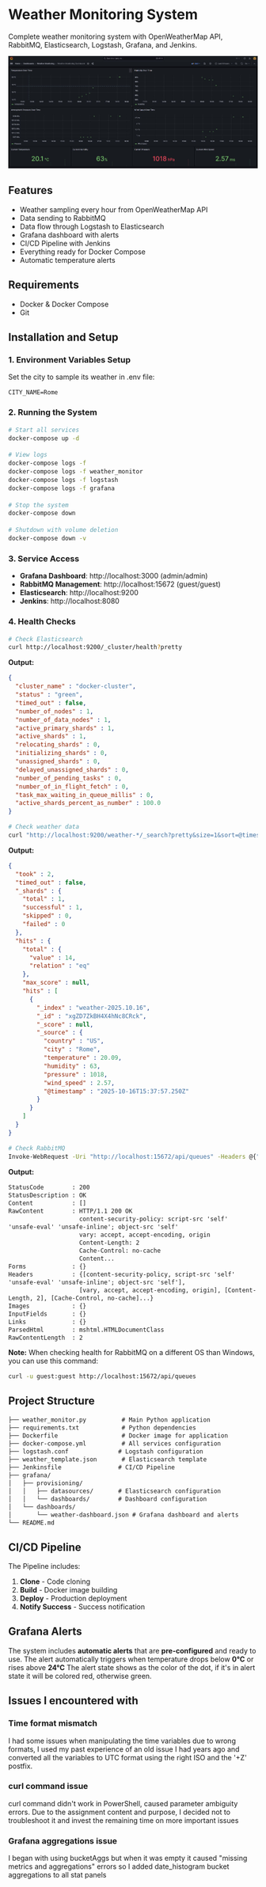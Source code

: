 # Weather Monitoring System

Complete weather monitoring system with OpenWeatherMap API, RabbitMQ, Elasticsearch, Logstash, Grafana, and Jenkins.

![Grafana Weather Dashboard](images/grafana.JPG)

## Features

-  Weather sampling every hour from OpenWeatherMap API
-  Data sending to RabbitMQ
-  Data flow through Logstash to Elasticsearch
-  Grafana dashboard with alerts
-  CI/CD Pipeline with Jenkins
-  Everything ready for Docker Compose
-  Automatic temperature alerts

## Requirements

- Docker & Docker Compose
- Git

## Installation and Setup

### 1. Environment Variables Setup

Set the city to sample its weather in .env file:
```
CITY_NAME=Rome
```

### 2. Running the System

```bash
# Start all services
docker-compose up -d

# View logs
docker-compose logs -f
docker-compose logs -f weather_monitor
docker-compose logs -f logstash
docker-compose logs -f grafana

# Stop the system
docker-compose down

# Shutdown with volume deletion
docker-compose down -v
```

### 3. Service Access

- **Grafana Dashboard**: http://localhost:3000 (admin/admin)
- **RabbitMQ Management**: http://localhost:15672 (guest/guest)
- **Elasticsearch**: http://localhost:9200
- **Jenkins**: http://localhost:8080

### 4. Health Checks

```bash
# Check Elasticsearch
curl http://localhost:9200/_cluster/health?pretty
```

**Output:**
```json
{
  "cluster_name" : "docker-cluster",
  "status" : "green",
  "timed_out" : false,
  "number_of_nodes" : 1,
  "number_of_data_nodes" : 1,
  "active_primary_shards" : 1,
  "active_shards" : 1,
  "relocating_shards" : 0,
  "initializing_shards" : 0,
  "unassigned_shards" : 0,
  "delayed_unassigned_shards" : 0,
  "number_of_pending_tasks" : 0,
  "number_of_in_flight_fetch" : 0,
  "task_max_waiting_in_queue_millis" : 0,
  "active_shards_percent_as_number" : 100.0
}
```

```bash
# Check weather data
curl "http://localhost:9200/weather-*/_search?pretty&size=1&sort=@timestamp:desc"
```

**Output:**
```json
{
  "took" : 2,
  "timed_out" : false,
  "_shards" : {
    "total" : 1,
    "successful" : 1,
    "skipped" : 0,
    "failed" : 0
  },
  "hits" : {
    "total" : {
      "value" : 14,
      "relation" : "eq"
    },
    "max_score" : null,
    "hits" : [
      {
        "_index" : "weather-2025.10.16",
        "_id" : "xgZD7ZkBH4X4hNc8CRck",
        "_score" : null,
        "_source" : {
          "country" : "US",
          "city" : "Rome",
          "temperature" : 20.09,
          "humidity" : 63,
          "pressure" : 1018,
          "wind_speed" : 2.57,
          "@timestamp" : "2025-10-16T15:37:57.250Z"
        }
      }
    ]
  }
}
```

```bash
# Check RabbitMQ
Invoke-WebRequest -Uri "http://localhost:15672/api/queues" -Headers @{"Authorization"="Basic Z3Vlc3Q6Z3Vlc3Q="}
```

**Output:**
```
StatusCode        : 200
StatusDescription : OK
Content           : []
RawContent        : HTTP/1.1 200 OK
                    content-security-policy: script-src 'self' 'unsafe-eval' 'unsafe-inline'; object-src 'self'        
                    vary: accept, accept-encoding, origin
                    Content-Length: 2
                    Cache-Control: no-cache
                    Content...
Forms             : {}
Headers           : {[content-security-policy, script-src 'self' 'unsafe-eval' 'unsafe-inline'; object-src 'self'],    
                    [vary, accept, accept-encoding, origin], [Content-Length, 2], [Cache-Control, no-cache]...}        
Images            : {}
InputFields       : {}
Links             : {}
ParsedHtml        : mshtml.HTMLDocumentClass
RawContentLength  : 2
```

**Note:** When checking health for RabbitMQ on a different OS than Windows, you can use this command:
```bash
curl -u guest:guest http://localhost:15672/api/queues
```

## Project Structure

```
├── weather_monitor.py          # Main Python application
├── requirements.txt            # Python dependencies
├── Dockerfile                  # Docker image for application
├── docker-compose.yml          # All services configuration
├── logstash.conf              # Logstash configuration
├── weather_template.json       # Elasticsearch template
├── Jenkinsfile                # CI/CD Pipeline
├── grafana/
│   ├── provisioning/
│   │   ├── datasources/       # Elasticsearch configuration
│   │   └── dashboards/        # Dashboard configuration
│   └── dashboards/
│       └── weather-dashboard.json # Grafana dashboard and alerts
└── README.md
```

## CI/CD Pipeline

The Pipeline includes:

1. **Clone** - Code cloning
2. **Build** - Docker image building
3. **Deploy** - Production deployment
4. **Notify Success** - Success notification

## Grafana Alerts

The system includes **automatic alerts** that are **pre-configured** and ready to use.
The alert automatically triggers when temperature drops below **0°C** or rises above **24°C**
The alert state shows as the color of the dot, if it's in alert state it will be colored red, otherwise green.


## Issues I encountered with

### Time format mismatch

I had some issues when manipulating the time variables due to wrong formats, 
I used my past experience of an old issue I had years ago and converted all the variables to UTC format using the right ISO and the '+Z' postfix.

### curl command issue

curl command didn't work in PowerShell, caused parameter ambiguity errors.
Due to the assignment content and purpose, I decided not to troubleshoot it and invest the remaining time on more important issues

### Grafana aggregations issue

I began with using bucketAggs but when it was empty it caused "missing metrics and aggregations" errors so I added date_histogram bucket aggregations to all stat panels